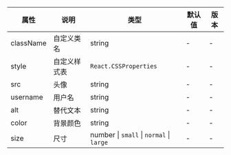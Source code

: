 | 属性      | 说明         | 类型                                     | 默认值 | 版本 |
| --------- | ------------ | ---------------------------------------- | ------ | ---- |
| className | 自定义类名   | string                                   | -      | -    |
| style     | 自定义样式表 | `React.CSSProperties`                    | -      | -    |
| src       | 头像         | string                                   | -      | -    |
| username  | 用户名       | string                                   | -      | -    |
| alt       | 替代文本     | string                                   | -      | -    |
| color     | 背景颜色     | string                                   | -      | -    |
| size      | 尺寸         | number \| `small` \| `normal` \| `large` | -      | -    |
